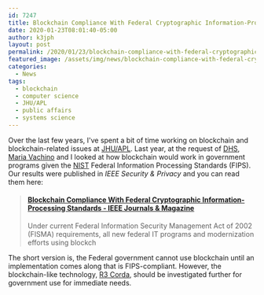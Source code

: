 ```yaml
---
id: 7247
title: Blockchain Compliance With Federal Cryptographic Information-Processing Standards
date: 2020-01-23T08:01:40-05:00
author: k3jph
layout: post
permalink: /2020/01/23/blockchain-compliance-with-federal-cryptographic-information-processing-standards/
featured_image: /assets/img/news/blockchain-compliance-with-federal-cryptographic-information-processing-standards.jpg
categories:
  - News
tags:
  - blockchain
  - computer science
  - JHU/APL
  - public affairs
  - systems science
---
```

Over the last few years, I've spent a bit of time working on
blockchain and blockchain-related issues at
[JHU/APL](https://www.jhuapl.edu/). Last year, at the request of
[DHS](https://www.dhs.gov/science-and-technology), [Maria
Vachino](https://www.linkedin.com/in/mariavachino/) and I looked
at how blockchain would work in government programs given the
[NIST](https://www.nist.gov/) Federal Information Processing Standards
(FIPS). Our results were published in _IEEE Security & Privacy_ and
you can read them here:

<blockquote class="embedly-card" data-card-key="66f8489580e04fc4a88a724eb5058bb3" data-card-branding="0" data-card-type="article-full"><h4><a href="https://ieeexplore.ieee.org/document/8965252">Blockchain Compliance With Federal Cryptographic Information-Processing Standards - IEEE Journals & Magazine</a></h4><p>Under current Federal Information Security Management Act of 2002 (FISMA) requirements, all new federal IT programs and modernization efforts using blockch</p></blockquote>
<script async src="//cdn.embedly.com/widgets/platform.js" charset="UTF-8"></script>

The short version is, the Federal government cannot use blockchain
until an implementation comes along that is FIPS-compliant. However,
the blockchain-like technology, [R3 Corda](https://www.r3.com/),
should be investigated further for government use for immediate
needs.

